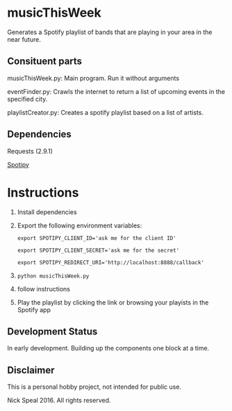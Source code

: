 # musicThisWeek

Generates a Spotify playlist of bands that are playing in your area in the near future.

## Consituent parts

musicThisWeek.py: Main program. Run it without arguments

eventFinder.py: Crawls the internet to return a list of upcoming events in the specified city.

playlistCreator.py: Creates a spotify playlist based on a list of artists.

## Dependencies

Requests (2.9.1)

[Spotipy](https://spotipy.readthedocs.io/en/latest/)

# Instructions

1. Install dependencies

2. Export the following environment variables:

	~~~~
	export SPOTIPY_CLIENT_ID='ask me for the client ID'

	export SPOTIPY_CLIENT_SECRET='ask me for the secret'

	export SPOTIPY_REDIRECT_URI='http://localhost:8888/callback'
	~~~~

3. `python musicThisWeek.py`

4. follow instructions

5. Play the playlist by clicking the link or browsing your playists in the Spotify app
 

## Development Status

In early development. Building up the components one block at a time.

## Disclaimer

This is a personal hobby project, not intended for public use.

Nick Speal 2016. All rights reserved.
